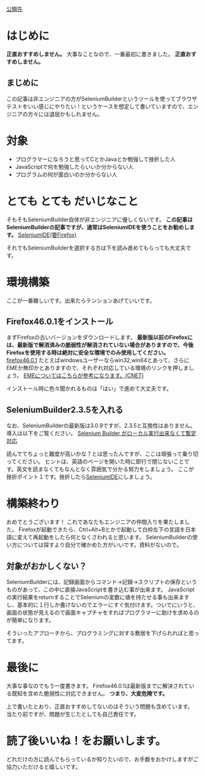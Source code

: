 [公開先](https://qiita.com/nomurasan/items/0e8c342576c90ce2a4cf)

# はじめに
**正直おすすめしません。**
大事なことなので、一番最初に書きました。
**正直おすすめしません。**

## まじめに
この記事は非エンジニアの方がSeleniumBuilderというツールを使ってブラウザテストをいい感じにやりたい！というケースを想定して書いていますので、エンジニアの方々には退屈かもしれません。

# 対象

- プログラマーになろうと思ってCとかJavaとか勉強して挫折した人
- JavaScriptで何を勉強したらいいか分からない人
- プログラムの何が面白いのか分からない人

# とても とても だいじなこと
そもそもSeleniumBuilder自体が非エンジニアに優しくないです。
**この記事はSeleniumBuilderの記事ですが、通常はSeleniumIDEを使うことをお勧めします。**
[SeleniumIDE(要Firefox)](https://addons.mozilla.org/ja/firefox/addon/selenium-ide/)

それでもSeleniumBuilderを選択する方は下を読み進めてもらっても大丈夫です。

# 環境構築
ここが一番難しいです。出来たらテンションあげていいです。

## Firefox46.0.1をインストール
まずFirefoxの古いバージョンをダウンロードします。
**最新版以前のFirefoxには、最新版で解消済みの脆弱性が解消されていない場合がありますので、今後Firefoxを使用する時は絶対に安全な環境でのみ使用してください。**
[firefox46.0.1](https://ftp.mozilla.org/pub/firefox/releases/46.0.1/)
たとえばwindowsユーザーならwin32,win64とあって、さらにEMEか無印かとありますので、それぞれ対応している環境のリンクを押しましょう。
[EMEについてはこちらが参考になります。(CNET)](http://japan.cnet.com/news/service/35047914/)

インストール時に色々聞かれるものは「はい」で進めて大丈夫です。

## SeleniumBuilder2.3.5を入れる
なお、SeleniumBuilderの最新版は3.0.9ですが、2.3.5と互換性はありません。
導入は以下をご覧ください。
[Selenium Builder がローカル実行出来なくて暫定対応](http://qiita.com/mihonak/items/28258ec5c242dfe5fe5e)

読んでてちょっと難度が高いかな？とは思ったんですが、ここは頑張って乗り切ってください。
ヒントは、英語のページを開いた時に即行で閉じないことです。英文を読まなくてもなんとなく雰囲気で分かる努力をしましょう。
ここが挫折ポイント１です。挫折したら[SeleniumIDE](https://addons.mozilla.org/ja/firefox/addon/selenium-ide/)にしましょう。

# 構築終わり
おめでとうございます！
これであなたもエンジニアの仲間入りを果たしました。
Firefoxが起動できたら、Ctrl+Alt+Bとかで起動して白枠左下の言語を日本語に変えて再起動をしたら何となくさわれると思います。
SeleniumBuilderの使い方については探すより自分で確かめた方がいいです。資料がないので。

## 対象がおかしくない？
SeleniumBuilderには、記録画面からコマンド->記録->スクリプトの保存というものがあって、この中に直接JavaScriptを書き込む事が出来ます。
JavaScriptの実行結果をreturnすることでSeleniumの変数に値を持たせる事も出来ますし、基本的に１行しか書けないのでエラーにすぐ気付けます。ついでにいうと、画面の状態が見えるので画面キャプチャをすればプログラマーに助けを求めるのが簡単になります。

そういったアプローチから、プログラミングに対する敷居を下げられればと思ってます。

# 最後に
大事な事なのでもう一度書きます。
Firefox46.0.1は最新版までに解決されている既知を含めた脆弱性に対応できません。
**つまり、大変危険です。**

上で書いたとおり、正直おすすめしてないのはそういう問題も含めています。
当たり前ですが、問題が生じたとしても自己責任です。

# 読了後いいね！をお願いします。
どれだけの方に読んでもらっているか知りたいので、お手数をおかけしますがご協力いただけると嬉しいです。
